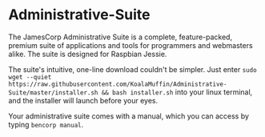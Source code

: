 # Administrative-Suite
The JamesCorp Administrative Suite is a complete, feature-packed, premium suite of applications and tools for programmers and webmasters alike. The suite is designed for Raspbian Jessie.

The suite's intuitive, one-line download couldn't be simpler. Just enter `sudo wget --quiet https://raw.githubusercontent.com/KoalaMuffin/Administrative-Suite/master/installer.sh && bash installer.sh` into your linux terminal, and the installer will launch before your eyes.

Your administrative suite comes with a manual, which you can access by typing `bencorp manual`. 
